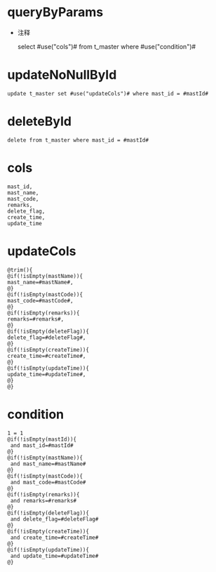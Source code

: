 queryByParams
===
* 注释

    select #use("cols")# from t_master where #use("condition")#
    
updateNoNullById
===
	update t_master set #use("updateCols")# where mast_id = #mastId#
	
deleteById
===
	delete from t_master where mast_id = #mastId#

cols
===
    mast_id,
    mast_name,
    mast_code,
    remarks,
    delete_flag,
    create_time,
    update_time

updateCols
===
    @trim(){
    @if(!isEmpty(mastName)){
    mast_name=#mastName#,
    @}
    @if(!isEmpty(mastCode)){
    mast_code=#mastCode#,
    @}
    @if(!isEmpty(remarks)){
    remarks=#remarks#,
    @}
    @if(!isEmpty(deleteFlag)){
    delete_flag=#deleteFlag#,
    @}
    @if(!isEmpty(createTime)){
    create_time=#createTime#,
    @}
    @if(!isEmpty(updateTime)){
    update_time=#updateTime#,
    @}
    @}

condition
===

    1 = 1
    @if(!isEmpty(mastId)){
     and mast_id=#mastId#
    @}
    @if(!isEmpty(mastName)){
     and mast_name=#mastName#
    @}
    @if(!isEmpty(mastCode)){
     and mast_code=#mastCode#
    @}
    @if(!isEmpty(remarks)){
     and remarks=#remarks#
    @}
    @if(!isEmpty(deleteFlag)){
     and delete_flag=#deleteFlag#
    @}
    @if(!isEmpty(createTime)){
     and create_time=#createTime#
    @}
    @if(!isEmpty(updateTime)){
     and update_time=#updateTime#
    @}

